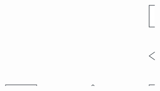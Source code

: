 <svg id="SvgjsSvg1140" width="1072" height="603"
    xmlns="http://www.w3.org/2000/svg" version="1.1"
    xmlns:xlink="http://www.w3.org/1999/xlink"
    xmlns:svgjs="http://svgjs.com/svgjs">
    <defs id="SvgjsDefs1141">
        <pattern patternUnits="userSpaceOnUse" id="pattern_mark_0" width="300" height="300">
            <text x="150" y="100" fill="rgba(229,229,229,0.8)" font-size="18" transform="rotate(-45, 150, 150)" style="dominant-baseline: middle; text-anchor: middle;"></text>
        </pattern>
        <pattern patternUnits="userSpaceOnUse" id="pattern_mark_1" width="300" height="300">
            <text x="150" y="200" fill="rgba(229,229,229,0.8)" font-size="18" transform="rotate(-45, 150, 150)" style="dominant-baseline: middle; text-anchor: middle;"></text>
        </pattern>
    </defs>
    <rect id="svgbackgroundid" width="1072" height="603" fill="transparent"></rect>
    <rect id="SvgjsRect1143" width="1072" height="603" fill="url(#pattern_mark_0)"></rect>
    <rect id="SvgjsRect1144" width="1072" height="603" fill="url(#pattern_mark_1)"></rect>
    <g id="SvgjsG1145" transform="translate(25,281)">
        <path id="SvgjsPath1146" d="M 0 0L 100 0L 100 70L 0 70Z" stroke="rgba(33,41,48,1)" stroke-width="1.5" fill-opacity="1" fill="#ffffff"></path>
        <g id="SvgjsG1147">
            <text id="SvgjsText1148" font-family="微软雅黑" text-anchor="middle" font-size="13px" width="80px" fill="#323232" font-weight="400" align="middle" lineHeight="125%" anchor="middle" family="微软雅黑" size="13px" weight="400" font-style="" opacity="1" y="24.375" transform="rotate(0)">
                <tspan id="SvgjsTspan1149" dy="16.25" x="50">
                    <tspan id="SvgjsTspan1150" style="">image</tspan>
                </tspan>
            </text>
        </g>
    </g>
    <g id="SvgjsG1151" transform="translate(486,281)">
        <path id="SvgjsPath1152" d="M 0 0L 100 0L 100 70L 0 70Z" stroke="rgba(33,41,48,1)" stroke-width="1.5" fill-opacity="1" fill="#ffffff"></path>
        <g id="SvgjsG1153">
            <text id="SvgjsText1154" font-family="微软雅黑" text-anchor="middle" font-size="13px" width="80px" fill="#323232" font-weight="400" align="middle" lineHeight="125%" anchor="middle" family="微软雅黑" size="13px" weight="400" font-style="" opacity="1" y="24.375" transform="rotate(0)">
                <tspan id="SvgjsTspan1155" dy="16.25" x="50">
                    <tspan id="SvgjsTspan1156" style="">product</tspan>
                </tspan>
            </text>
        </g>
    </g>
    <g id="SvgjsG1157" transform="translate(255.5,281)">
        <path id="SvgjsPath1158" d="M 0 35L 50 0L 100 35L 50 70L 0 35Z" stroke="rgba(33,41,48,1)" stroke-width="1.5" fill-opacity="1" fill="#ffffff"></path>
        <g id="SvgjsG1159">
            <text id="SvgjsText1160" font-family="微软雅黑" text-anchor="middle" font-size="13px" width="80px" fill="#323232" font-weight="400" align="middle" lineHeight="125%" anchor="middle" family="微软雅黑" size="13px" weight="400" font-style="" opacity="1" y="24.375" transform="rotate(0)">
                <tspan id="SvgjsTspan1161" dy="16.25" x="50">
                    <tspan id="SvgjsTspan1162" style="">belong</tspan>
                </tspan>
            </text>
        </g>
    </g>
    <g id="SvgjsG1163">
        <path id="SvgjsPath1164" d="M254.75 316L125.75 316" stroke="#323232" stroke-width="1.5" fill="none"></path>
    </g>
    <g id="SvgjsG1165">
        <path id="SvgjsPath1166" d="M356.25 316L485.25 316" stroke="#323232" stroke-width="1.5" fill="none"></path>
    </g>
    <g id="SvgjsG1167" transform="translate(160,288)">
        <path id="SvgjsPath1168" d="M 0 0L 100 0L 100 40L 0 40Z" stroke="none" fill="none"></path>
        <g id="SvgjsG1169">
            <text id="SvgjsText1170" font-family="微软雅黑" text-anchor="middle" font-size="13px" width="100px" fill="#323232" font-weight="400" align="middle" lineHeight="125%" anchor="middle" family="微软雅黑" size="13px" weight="400" font-style="" opacity="1" y="9.375" transform="rotate(0)">
                <tspan id="SvgjsTspan1171" dy="16.25" x="50">
                    <tspan id="SvgjsTspan1172" style="">N</tspan>
                </tspan>
            </text>
        </g>
    </g>
    <g id="SvgjsG1173" transform="translate(370.75,288)">
        <path id="SvgjsPath1174" d="M 0 0L 100 0L 100 40L 0 40Z" stroke="none" fill="none"></path>
        <g id="SvgjsG1175">
            <text id="SvgjsText1176" font-family="微软雅黑" text-anchor="middle" font-size="13px" width="100px" fill="#323232" font-weight="400" align="middle" lineHeight="125%" anchor="middle" family="微软雅黑" size="13px" weight="400" font-style="" opacity="1" y="9.375" transform="rotate(0)">
                <tspan id="SvgjsTspan1177" dy="16.25" x="50">
                    <tspan id="SvgjsTspan1178" style="">1</tspan>
                </tspan>
            </text>
        </g>
    </g>
    <g id="SvgjsG1179" transform="translate(947,25)">
        <path id="SvgjsPath1180" d="M 0 0L 100 0L 100 70L 0 70Z" stroke="rgba(33,41,48,1)" stroke-width="1.5" fill-opacity="1" fill="#ffffff"></path>
        <g id="SvgjsG1181">
            <text id="SvgjsText1182" font-family="微软雅黑" text-anchor="middle" font-size="13px" width="80px" fill="#323232" font-weight="400" align="middle" lineHeight="125%" anchor="middle" family="微软雅黑" size="13px" weight="400" font-style="" opacity="1" y="24.375" transform="rotate(0)">
                <tspan id="SvgjsTspan1183" dy="16.25" x="50">
                    <tspan id="SvgjsTspan1184" style="">user</tspan>
                </tspan>
            </text>
        </g>
    </g>
    <g id="SvgjsG1185" transform="translate(486,25)">
        <path id="SvgjsPath1186" d="M 0 0L 100 0L 100 70L 0 70Z" stroke="rgba(33,41,48,1)" stroke-width="1.5" fill-opacity="1" fill="#ffffff"></path>
        <g id="SvgjsG1187">
            <text id="SvgjsText1188" font-family="微软雅黑" text-anchor="middle" font-size="13px" width="80px" fill="#323232" font-weight="400" align="middle" lineHeight="125%" anchor="middle" family="微软雅黑" size="13px" weight="400" font-style="" opacity="1" y="24.375" transform="rotate(0)">
                <tspan id="SvgjsTspan1189" dy="16.25" x="50">
                    <tspan id="SvgjsTspan1190" style="">order</tspan>
                </tspan>
            </text>
        </g>
    </g>
    <g id="SvgjsG1191" transform="translate(716.5,25)">
        <path id="SvgjsPath1192" d="M 0 35L 50 0L 100 35L 50 70L 0 35Z" stroke="rgba(33,41,48,1)" stroke-width="1.5" fill-opacity="1" fill="#ffffff"></path>
        <g id="SvgjsG1193">
            <text id="SvgjsText1194" font-family="微软雅黑" text-anchor="middle" font-size="13px" width="80px" fill="#323232" font-weight="400" align="middle" lineHeight="125%" anchor="middle" family="微软雅黑" size="13px" weight="400" font-style="" opacity="1" y="24.375" transform="rotate(0)">
                <tspan id="SvgjsTspan1195" dy="16.25" x="50">
                    <tspan id="SvgjsTspan1196" style="">belong</tspan>
                </tspan>
            </text>
        </g>
    </g>
    <g id="SvgjsG1197">
        <path id="SvgjsPath1198" d="M586.75 60L715.75 60" stroke="#323232" stroke-width="1.5" fill="none"></path>
    </g>
    <g id="SvgjsG1199">
        <path id="SvgjsPath1200" d="M817.25 60L946.25 60" stroke="#323232" stroke-width="1.5" fill="none"></path>
    </g>
    <g id="SvgjsG1201" transform="translate(636,29)">
        <path id="SvgjsPath1202" d="M 0 0L 100 0L 100 40L 0 40Z" stroke="none" fill="none"></path>
        <g id="SvgjsG1203">
            <text id="SvgjsText1204" font-family="微软雅黑" text-anchor="middle" font-size="13px" width="100px" fill="#323232" font-weight="400" align="middle" lineHeight="125%" anchor="middle" family="微软雅黑" size="13px" weight="400" font-style="" opacity="1" y="9.375" transform="rotate(0)">
                <tspan id="SvgjsTspan1205" dy="16.25" x="50">
                    <tspan id="SvgjsTspan1206" style="">N</tspan>
                </tspan>
            </text>
        </g>
    </g>
    <g id="SvgjsG1207" transform="translate(823,34)">
        <path id="SvgjsPath1208" d="M 0 0L 100 0L 100 40L 0 40Z" stroke="none" fill="none"></path>
        <g id="SvgjsG1209">
            <text id="SvgjsText1210" font-family="微软雅黑" text-anchor="middle" font-size="13px" width="100px" fill="#323232" font-weight="400" align="middle" lineHeight="125%" anchor="middle" family="微软雅黑" size="13px" weight="400" font-style="" opacity="1" y="9.375" transform="rotate(0)">
                <tspan id="SvgjsTspan1211" dy="16.25" x="50">
                    <tspan id="SvgjsTspan1212" style="">1</tspan>
                </tspan>
            </text>
        </g>
    </g>
    <g id="SvgjsG1213" transform="translate(486,153)">
        <path id="SvgjsPath1214" d="M 0 35L 50 0L 100 35L 50 70L 0 35Z" stroke="rgba(33,41,48,1)" stroke-width="1.5" fill-opacity="1" fill="#ffffff"></path>
        <g id="SvgjsG1215">
            <text id="SvgjsText1216" font-family="微软雅黑" text-anchor="middle" font-size="13px" width="80px" fill="#323232" font-weight="400" align="middle" lineHeight="125%" anchor="middle" family="微软雅黑" size="13px" weight="400" font-style="" opacity="1" y="24.375" transform="rotate(0)">
                <tspan id="SvgjsTspan1217" dy="16.25" x="50">
                    <tspan id="SvgjsTspan1218" style="">belong</tspan>
                </tspan>
            </text>
        </g>
    </g>
    <g id="SvgjsG1219">
        <path id="SvgjsPath1220" d="M536 95.75L536 152.25" stroke="#323232" stroke-width="1.5" fill="none"></path>
    </g>
    <g id="SvgjsG1221">
        <path id="SvgjsPath1222" d="M536 223.75L536 280.25" stroke="#323232" stroke-width="1.5" fill="none"></path>
    </g>
    <g id="SvgjsG1223" transform="translate(492,235)">
        <path id="SvgjsPath1224" d="M 0 0L 100 0L 100 40L 0 40Z" stroke="none" fill="none"></path>
        <g id="SvgjsG1225">
            <text id="SvgjsText1226" font-family="微软雅黑" text-anchor="middle" font-size="13px" width="100px" fill="#323232" font-weight="400" align="middle" lineHeight="125%" anchor="middle" family="微软雅黑" size="13px" weight="400" font-style="" opacity="1" y="9.375" transform="rotate(0)">
                <tspan id="SvgjsTspan1227" dy="16.25" x="50">
                    <tspan id="SvgjsTspan1228" style="">N</tspan>
                </tspan>
            </text>
        </g>
    </g>
    <g id="SvgjsG1229" transform="translate(492,104)">
        <path id="SvgjsPath1230" d="M 0 0L 100 0L 100 40L 0 40Z" stroke="none" fill="none"></path>
        <g id="SvgjsG1231">
            <text id="SvgjsText1232" font-family="微软雅黑" text-anchor="middle" font-size="13px" width="100px" fill="#323232" font-weight="400" align="middle" lineHeight="125%" anchor="middle" family="微软雅黑" size="13px" weight="400" font-style="" opacity="1" y="9.375" transform="rotate(0)">
                <tspan id="SvgjsTspan1233" dy="16.25" x="50">
                    <tspan id="SvgjsTspan1234" style="">M</tspan>
                </tspan>
            </text>
        </g>
    </g>
    <g id="SvgjsG1235" transform="translate(486,508)">
        <path id="SvgjsPath1236" d="M 0 0L 100 0L 100 70L 0 70Z" stroke="rgba(33,41,48,1)" stroke-width="1.5" fill-opacity="1" fill="#ffffff"></path>
        <g id="SvgjsG1237">
            <text id="SvgjsText1238" font-family="微软雅黑" text-anchor="middle" font-size="13px" width="80px" fill="#323232" font-weight="400" align="middle" lineHeight="125%" anchor="middle" family="微软雅黑" size="13px" weight="400" font-style="" opacity="1" y="24.375" transform="rotate(0)">
                <tspan id="SvgjsTspan1239" dy="16.25" x="50">
                    <tspan id="SvgjsTspan1240" style="">style</tspan>
                </tspan>
            </text>
        </g>
    </g>
    <g id="SvgjsG1241" transform="translate(486,394.5)">
        <path id="SvgjsPath1242" d="M 0 35L 50 0L 100 35L 50 70L 0 35Z" stroke="rgba(33,41,48,1)" stroke-width="1.5" fill-opacity="1" fill="#ffffff"></path>
        <g id="SvgjsG1243">
            <text id="SvgjsText1244" font-family="微软雅黑" text-anchor="middle" font-size="13px" width="80px" fill="#323232" font-weight="400" align="middle" lineHeight="125%" anchor="middle" family="微软雅黑" size="13px" weight="400" font-style="" opacity="1" y="24.375" transform="rotate(0)">
                <tspan id="SvgjsTspan1245" dy="16.25" x="50">
                    <tspan id="SvgjsTspan1246" style="">have</tspan>
                </tspan>
            </text>
        </g>
    </g>
    <g id="SvgjsG1247">
        <path id="SvgjsPath1248" d="M536 351.75L536 393.75" stroke="#323232" stroke-width="1.5" fill="none"></path>
    </g>
    <g id="SvgjsG1249">
        <path id="SvgjsPath1250" d="M536 465.25L536 507.25" stroke="#323232" stroke-width="1.5" fill="none"></path>
    </g>
    <g id="SvgjsG1251" transform="translate(536,370)">
        <path id="SvgjsPath1252" d="M 0 0L 100 0L 100 40L 0 40Z" stroke="none" fill="none"></path>
        <g id="SvgjsG1253">
            <text id="SvgjsText1254" font-family="微软雅黑" text-anchor="middle" font-size="13px" width="100px" fill="#323232" font-weight="400" align="middle" lineHeight="125%" anchor="middle" family="微软雅黑" size="13px" weight="400" font-style="" opacity="1" y="9.375" transform="rotate(0)">
                <tspan id="SvgjsTspan1255" dy="16.25" x="50">
                    <tspan id="SvgjsTspan1256" style="">M</tspan>
                </tspan>
            </text>
        </g>
    </g>
    <g id="SvgjsG1257" transform="translate(535,483)">
        <path id="SvgjsPath1258" d="M 0 0L 100 0L 100 40L 0 40Z" stroke="none" fill="none"></path>
        <g id="SvgjsG1259">
            <text id="SvgjsText1260" font-family="微软雅黑" text-anchor="middle" font-size="13px" width="100px" fill="#323232" font-weight="400" align="middle" lineHeight="125%" anchor="middle" family="微软雅黑" size="13px" weight="400" font-style="" opacity="1" y="0.875" transform="rotate(0)">
                <tspan id="SvgjsTspan1261" dy="16.25" x="50">
                    <tspan id="SvgjsTspan1262" style="">N</tspan>
                </tspan>
                <tspan id="SvgjsTspan1263" dy="16.25" x="50">
                    <tspan id="SvgjsTspan1264" style=""></tspan>
                </tspan>
            </text>
        </g>
    </g>
</svg>